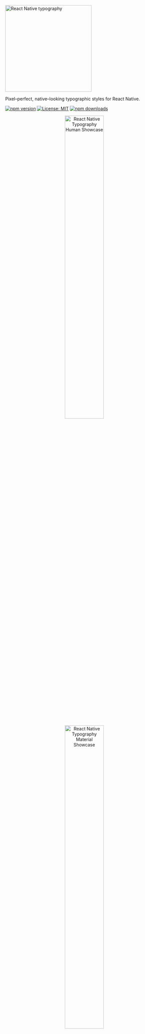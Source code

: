 <picture>
  <source media="(prefers-color-scheme: dark)" srcset="./images/logoDark.png">
  <img alt="React Native typography" src="./images/logo.png" width="275">
</picture>

Pixel–perfect, native–looking typographic styles for React Native.

[![npm version](https://img.shields.io/npm/v/react-native-typography.svg)](https://www.npmjs.com/package/react-native-typography)
[![License: MIT](https://img.shields.io/badge/License-MIT-green.svg)](https://opensource.org/licenses/MIT)
[![npm downloads](https://img.shields.io/npm/dm/react-native-typography.svg)](https://www.npmjs.com/package/react-native-typography)

<p align="center">
<img alt="React Native Typography Human Showcase" src="https://raw.githubusercontent.com/hectahertz/react-native-typography/HEAD/images/showcase-human-ios.png" width="49.7%"/>
<img alt="React Native Typography Material Showcase" src="https://raw.githubusercontent.com/hectahertz/react-native-typography/HEAD/images/showcase-material-android.png" width="49.7%"/>
</p>

## Why

Creating great Text Styles in React Native
[is not a simple task](https://medium.com/@martin_adamko/react-native-quirks-2fb1ae0bbf80),
it requires a lot of fiddling and handling edge cases.

This library provides a good set of defaults and helpers that cover the majority
of the cases you'll need, make your code much simpler and ✨*bonus*✨ render
great [on iOS, Android and the web](#cross-platform) 😄

## Quick start

Add the dependency:

```sh
yarn add react-native-typography
```

Set a style in your component:

```JSX
import { material } from 'react-native-typography'

<Text style={material.display1}>Hello Typography!</Text>
```

And it will look like this:

<p align="center">
<img alt="Material Design Collection" src="https://raw.githubusercontent.com/hectahertz/react-native-typography/HEAD/images/hello-world.png" width="40%" height="40%"/>
</p>

### Demo app

* You can run the [included Demo Expo app](demo/), all of the screenshots are taken directly from there!

## Typography collections

We provide a series of predefined collections for you to start with that match
the native design systems for iOS and Android.

You can **use them directly** wherever you would supply a
[textStyle](https://facebook.github.io/react-native/docs/text#style).

There's also the option of [extending them](#customization--helpers) to create
your own styles.

### Material Design

Includes all the styles defined in the
[Material Design Guidelines](https://material.io/guidelines/style/typography.html#typography-styles).
Defines size, weight and color.

```JSX
import { material } from 'react-native-typography'

<Text style={material.display4}>Hello Material!</Text>
```

<img alt="Material Design Collection" src="https://raw.githubusercontent.com/hectahertz/react-native-typography/HEAD/images/material-collection-android.png" width="80%" height="80%"/>

### Human Interface Guidelines

Defined in the
[Human Interface Guidelines](https://developer.apple.com/ios/human-interface-guidelines/visual-design/typography/).
Defines size, weight and color.

```JSX
import { human } from 'react-native-typography'

<Text style={human.largeTitle}>Hello Human!</Text>
```

<img alt="Human Interface Collection" src="https://raw.githubusercontent.com/hectahertz/react-native-typography/HEAD/images/human-collection-ios.png" width="80%" height="80%"/>

### iOSUIKit

Extracted from
[the official Apple sketch file](https://developer.apple.com/design/resources/)

These are the text styles that fall under the category of iOS UIKit, and are
used to build the UI components of iOS Apps.

They build on top of the Human Interface styles, customizing some properties
such as weight or letter spacing.

```JSX
import { iOSUIKit } from 'react-native-typography'

<Text style={iOSUIKit.largeTitleEmphasized}>Hello iOS UI Kit!</Text>
```

<img alt="iOSUIKit Collection" src="https://raw.githubusercontent.com/hectahertz/react-native-typography/HEAD/images/iosuikit-collection-ios.png" width="80%" height="80%"/>

## Customization & Helpers

The collections provide every style in 2 different ways:

* As a StyleSheet, e.g.: `material.title`
* As a plain object, e.g.: `material.titleObject`

The basic way to use them is to set the StyleSheet directly where you would
supply a
[textStyle](https://facebook.github.io/react-native/docs/text#style):

```JSX
<Text style={material.title}>Title</Text>
```

To extend the styles, you can **spread the object** inside your own StyleSheet
and override some of its attributes:

```JSX
const styles = StyleSheet.create({
  yellowTitle: {
    ...material.titleObject,
    color: iOSColors.yellow,
  },
});

<Text style={styles.yellowTitle}>Title</Text>
```

Another option would be to **combine the provided StyleSheet** with your own
StyleSheet.

```JSX
const styles = StyleSheet.create({
  yellow: {
    color: iOSColors.yellow,
  },
});

<Text style={[material.title, styles.yellow]}>Title</Text>
```

### Weights

A font weight in React Native is sometimes formed by a pair of a fontFamily and
a fontWeight, but not always! It depends on the typeface, sometimes it's just
defined by the fontFamily.

With these helpers, you don't have to worry about those inconsistencies.

To combine them with a collection style (or your own styles) just spread them,
as they are plain objects.

```JSX
const styles = StyleSheet.create({
  lightTitle: {
    ...material.titleObject,
    ...systemWeights.light,
  },
});

<Text style={styles.lightTitle}>Title</Text>
```

#### System Weights

```JSX
import { systemWeights } from 'react-native-typography'
```

The System weights render visually similar weights of the **Native
typefaces** on each platform.
[Read more about cross-platform here.](#cross-platform)

This is the recommended way of customizing your weights unless you really need
different visual styles for each platform.

They follow the San Francisco naming convention, as it has more steps, which
makes it more future–proof.

<img alt="System Weights iOS" src="https://raw.githubusercontent.com/hectahertz/react-native-typography/HEAD/images/system-weights-ios.png" width="80%" height="80%"/>

<img alt="System Weights Android" src="https://raw.githubusercontent.com/hectahertz/react-native-typography/HEAD/images/system-weights-android.png" width="80%" height="80%"/>

<img alt="System Weights Web" src="https://raw.githubusercontent.com/hectahertz/react-native-typography/HEAD/images/system-weights-web.png" width="80%" height="80%"/>

#### San Francisco Weights

```JSX
import { sanFranciscoWeights } from 'react-native-typography'
```

These weights are **only intended for iOS**, as they directly reference the
native San Francisco typeface.

<img alt="San Francisco Weights" src="https://raw.githubusercontent.com/hectahertz/react-native-typography/HEAD/images/san-francisco-weights.png" width="80%" height="50%"/>

#### Roboto Weights

```JSX
import { robotoWeights } from 'react-native-typography'
```

These weights are **only intended for Android**, as they directly reference the
native Roboto typeface.

<img alt="Roboto Weights" src="https://raw.githubusercontent.com/hectahertz/react-native-typography/HEAD/images/roboto-weights.png" width="80%" height="80%"/>

#### Web Weights

```JSX
import { webWeights } from 'react-native-typography'
```

These weights are **only intended for the web**, and render [react-native-web](https://github.com/necolas/react-native-web)'s system font stack.

<img alt="Web Weights" src="https://raw.githubusercontent.com/hectahertz/react-native-typography/HEAD/images/web-weights.png" width="80%" height="80%"/>

### Colors

We also include the default text color hex values for each platform.

#### iOS

```JSX
import { iOSColors } from 'react-native-typography'
```

<img alt="Colors iOS" src="https://raw.githubusercontent.com/hectahertz/react-native-typography/HEAD/images/ios-colors.png" width="50%" height="50%"/>

```JSX
const styles = StyleSheet.create({
  yellowTitle: {
    ...human.title3Object,
    color: iOSColors.yellow,
  },
});

<Text style={styles.yellowTitle}>Title</Text>
```

#### Material

```JSX
import { materialColors } from 'react-native-typography'
```

<img alt="Colors Material" src="https://raw.githubusercontent.com/hectahertz/react-native-typography/HEAD/images/material-colors.png" width="50%" height="50%"/>

```JSX
const styles = StyleSheet.create({
  tertiaryTitle: {
    ...material.titleObject,
    color: materialColors.blackTertiary,
  },
});

<Text style={styles.tertiaryTitle}>Title</Text>
```

### Spacing/Kerning

#### San Francisco

The San Francisco typeface defines its letter spacing via Kerning. This
is not compatible with the React Native text style properties, as they take
letter-spacing instead.

To perform this conversion on iOS you can use the `sanFranciscoSpacing` function, which
receives the font size and returns the appropriate letter spacing.

This is not needed for the web as the browsers already take care of this.

```JSX
import { sanFranciscoSpacing } from 'react-native-typography'

const styles = StyleSheet.create({
  customSize: {
    ..., // some other props
    fontSize: 34,
    letterSpacing: sanFranciscoSpacing(34),
  },
});
```

This is already taken care of on the collections, but if you want to define your
own sizes you can adjust the spacing on iOS with this helper.

## Dense and tall scripts

Dense and tall scripts are fully supported, check [the full documentation here!](DENSE_TALL.md)

```JSX
import { materialDense } from 'react-native-typography'

<Text style={materialDense.display4}>你好排版！</Text>
```

<p align="center">
<img alt="Material Design Collection" src="https://raw.githubusercontent.com/hectahertz/react-native-typography/HEAD/images/hello-world-chinese.png" width="190" height="70"/>
</p>

## Cross-platform

Quoting
[the Material Design Platform recommendations](https://material.io/guidelines/platforms/platform-adaptation.html#platform-adaptation-platform-recommendations)

> The default typeface on iOS is San Francisco. Using this typeface is the
> easiest way to implement accessibility features like Dynamic Type. Using other
> typefaces may require making adjustments to get the same accessibility
> features.

This is the approach that we like to follow, and all the collections exported
from this library render nicely on all the supported platforms with their respective native
typefaces, for that we use the [System](#system-weights) weight helper.

You can [check the code of the example app](example/App.js) where we included a
couple of screens that follow this philosophy, this is how they render on iOS and Android:

<p align="center">
<img alt="React Native Typography Human Showcase on iOS" src="https://raw.githubusercontent.com/hectahertz/react-native-typography/HEAD/images/showcase-human-ios.png" width="49.7%"/>
<img alt="React Native Typography Human Showcase on Android" src="https://raw.githubusercontent.com/hectahertz/react-native-typography/HEAD/images/showcase-human-android.png" width="49.7%"/>
</p>

<p align="center">
<img alt="React Native Typography Human Showcase on iOS" src="https://raw.githubusercontent.com/hectahertz/react-native-typography/HEAD/images/showcase-material-ios.png" width="49.7%"/>
<img alt="React Native Typography Material Showcase on Android" src="https://raw.githubusercontent.com/hectahertz/react-native-typography/HEAD/images/showcase-material-android.png" width="49.7%"/>
</p>

## F.A.Q.

#### But I don't wanna use the Material Design or Human Interface Guidelines! Is there any reason why I should use this library?

Absolutely! The helpers are very convenient to build your own text styles as
they work around
[the quirks of working with text styles on React Native](https://medium.com/@martin_adamko/react-native-quirks-2fb1ae0bbf80),
even if you want to specify your own sizes and weights,
[check them out!](#customization--helpers)

#### Kerning is not 100% accurate on the Display sizes for the Material styles on Android

There's no support for letter spacing on React Native Android yet. ☹️

#### Where is Roboto Black?

It's not available by default on React Native Android yet. 😐

#### Why are there less weights available for CJK(Chinese, Japanese, Korean) languages on Android than iOS?

Android uses Noto Sans CJK (also known as Source Han Sans) to render those
languages, and
[even though it has seven weights](https://material.io/guidelines/style/typography.html#typography-typeface),
they're not shipped with Android. 😕

There are some issues tracking this already, hopefully they will be included in
the future.

* https://issuetracker.google.com/issues/37064674
* https://issuetracker.google.com/issues/37106325

#### I use styled-components/glamorous/etc. Can I use react-native-typography?

Of course! Just use the plain objects accordingly as explained above.

#### Why is this library exporting StyleSheets and objects instead of components?

The idea behind it is that textStyles are the universally accepted way of
styling text and this makes integration
[with many libraries](https://reactnavigation.org/docs/navigators/stack#headerTitleStyle)
easier.

The StyleSheet/Object pattern is
[already being used](https://facebook.github.io/react-native/docs/stylesheet.html#absolutefill)
in the React Native codebase to provide an easy way to extend exported
StyleSheets.

If you enjoy using pre-styled components for your text, you can easily
define them and just supply the desired styles from this library! 🙂

## Versioning

We use [SemVer](http://semver.org/) for versioning. For the versions available,
see the
[tags in this repository](https://github.com/hectahertz/react-native-typography/tags).

## Authors

* **[Hector Garcia](https://github.com/hectahertz)**

See also the list of
[contributors](https://github.com/hectahertz/react-native-typography/contributors)
who participated in this project.

## License

This project is licensed under the MIT License.

## Acknowledgments

* [Kyle Hickinson](https://github.com/kylehickinson) - thanks for
  [the work on the kerning values for San Francisco](https://github.com/kylehickinson/Sketch-SF-UI-Font-Fixer)
  and for being so nice!
* [Bartol Karuza](https://github.com/bartolkaruza) &
  [Chris Lewis](https://github.com/cdlewis) - thanks for the work on fixing the
  line heights inconsistencies in React Native.
* [Alina Cvetkova](https://twitter.com/nuacco) - thanks for your help with the
  UX and visual fine–tuning.

### Pictures for the demo app by:

* [Sasha Freemind](https://unsplash.com/@sashafreemind)
* [Seth Doyle](https://unsplash.com/@sethdoylee)
* [Angel Jimenez](https://unsplash.com/@particularangelvision)
* [Efe Kurnaz](https://unsplash.com/@efekurnaz)
* [Mário Silva](https://unsplash.com/@mariosilva)
* [Paul Morris](https://unsplash.com/@oldskool2016)
* [Joel Filipe](https://unsplash.com/@joelfilip)
* [Wild Vibez](https://unsplash.com/@wldvbz)

## References

* https://developer.apple.com/ios/human-interface-guidelines/visual-design/typography/
* https://material.io/guidelines/style/typography.html
* https://developer.apple.com/design/resources/
* https://facebook.github.io/react-native/docs/text.html#style
* https://medium.com/@knoland/typography-in-react-native-f09c43b5b435
* https://developer.apple.com/videos/play/wwdc2015/804/
* https://developer.apple.com/videos/play/wwdc2016/801/
* https://medium.com/react-native-training/list-of-available-react-native-fonts-ed78b48bd45e
* https://developer.apple.com/documentation/uikit/uifontdescriptor/font_weights
* https://v1.designcode.io/iosdesign-guidelines
* http://devsign.co/notes/tracking-and-character-spacing
* https://www.raizlabs.com/dev/2015/08/advanced-ios-typography/
* https://medium.com/@sauvik_dolui/handling-fonts-in-ios-development-a-simpler-way-32d360cdc1b6
* https://readymag.com/arzamas/132908/6/
* https://github.com/facebook/react-native/pull/14609
* https://github.com/react-native-training/react-native-fonts
